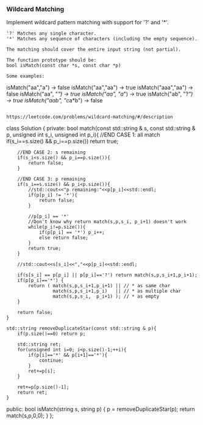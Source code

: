 ### Wildcard Matching

Implement wildcard pattern matching with support for '?' and '*'.


```
'?' Matches any single character.
'*' Matches any sequence of characters (including the empty sequence).

The matching should cover the entire input string (not partial).

The function prototype should be:
bool isMatch(const char *s, const char *p)

Some examples:

```
isMatch("aa","a") → false
isMatch("aa","aa") → true
isMatch("aaa","aa") → false
isMatch("aa", "*") → true
isMatch("aa", "a*") → true
isMatch("ab", "?*") → true
isMatch("aab", "c*a*b") → false
```

https://leetcode.com/problems/wildcard-matching/#/description

```
class Solution {
private:
    bool match(const std::string & s, const std::string & p, unsigned int s_i, unsigned int p_i){
        //END CASE 1: all match
        if(s_i==s.size() && p_i==p.size()) return true;

        //END CASE 2: s remaining
        if(s_i<s.size() && p_i==p.size()){
            return false;
        }

        //END CASE 3: p remaining
        if(s_i==s.size() && p_i<p.size()){
            //std::cout<<"p remaining:"<<p[p_i]<<std::endl;
            if(p[p_i] != '*'){
                return false;
            } 
            
            //p[p_i] == '*'
            //Don't know why return match(s,p,s_i, p_i+1) doesn't work
            while(p_i!=p.size()){
                if(p[p_i] == '*') p_i++;
                else return false;
            }
            return true;
        }
        
        //std::cout<<s[s_i]<<","<<p[p_i]<<std::endl;
        
        if(s[s_i] == p[p_i] || p[p_i]=='?') return match(s,p,s_i+1,p_i+1);
        if(p[p_i]=='*') {
            return ( match(s,p,s_i+1,p_i+1) || // * as same char
                     match(s,p,s_i+1,p_i)   || // * as multiple char
                     match(s,p,s_i,  p_i+1) ); // * as empty
        }
        
        return false;
    }

    std::string removeDuplicateStar(const std::string & p){
        if(p.size()==0) return p;
        
        std::string ret;
        for(unsigned int i=0; i<p.size()-1;++i){
            if(p[i]=='*' && p[i+1]=='*'){
                continue;
            }
            ret+=p[i];
        }
        
        ret+=p[p.size()-1];
        return ret;
    }

public:
    bool isMatch(string s, string p) {
        p = removeDuplicateStar(p);
        return match(s,p,0,0); 
    }
};
```

